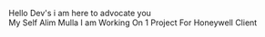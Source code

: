 Hello Dev's i am here to advocate you  
My Self Alim Mulla
I am Working On 1 Project For Honeywell Client  
